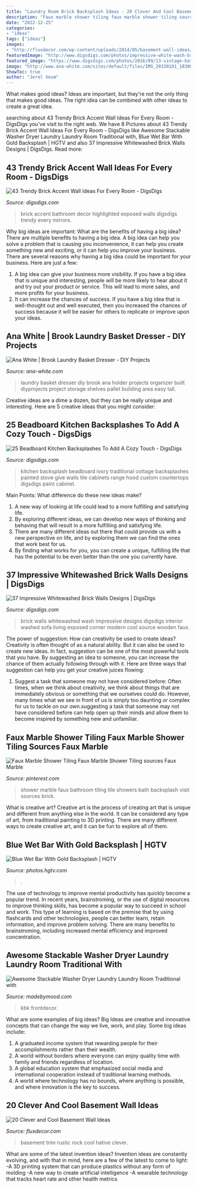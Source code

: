 ```yaml
---
title: "Laundry Room Brick Backsplash Ideas - 20 Clever And Cool Basement Wall Ideas"
description: "Faux marble shower tiling faux marble shower tiling sources faux marble"
date: "2022-12-25"
categories:
- "ideas"
tags: ["ideas"]
images:
- "http://fluxdecor.com/wp-content/uploads/2014/05/basement-wall-ideas/3-white-trim-rustic-rock.jpg"
featuredImage: "http://www.digsdigs.com/photos/impressive-white-wash-brick-walls-designs-26.jpg"
featured_image: "https://www.digsdigs.com/photos/2016/09/13-vintage-bathroom-decor-is-highlighted-with-a-brick-wall.jpg"
image: "http://www.ana-white.com/sites/default/files/IMG_20150101_183004.jpg"
ShowToc: true
author: "Jerel Veum"
---
```



What makes good ideas?
Ideas are important, but they're not the only thing that makes good ideas. The right idea can be combined with other ideas to create a great idea.

	

		
searching about 43 Trendy Brick Accent Wall Ideas For Every Room - DigsDigs you've visit to the right web. We have 8 Pictures about 43 Trendy Brick Accent Wall Ideas For Every Room - DigsDigs like Awesome Stackable Washer Dryer Laundry Laundry Room Traditional with, Blue Wet Bar With Gold Backsplash | HGTV and also 37 Impressive Whitewashed Brick Walls Designs | DigsDigs. Read more:
		
    
## 43 Trendy Brick Accent Wall Ideas For Every Room - DigsDigs

<img loading=lazy src="https://www.digsdigs.com/photos/2016/09/13-vintage-bathroom-decor-is-highlighted-with-a-brick-wall.jpg" onerror="this.onerror=null;this.src='https://tse2.mm.bing.net/th?id=OIP.msys_7dA1YJdEK4l7Fc78gHaLH&amp;pid=15.1';" alt="43 Trendy Brick Accent Wall Ideas For Every Room - DigsDigs">

_Source: digsdigs.com_

>brick accent bathroom decor highlighted exposed walls digsdigs trendy every mirrors. 

	

Why big ideas are important: What are the benefits of having a big idea?
There are multiple benefits to having a big idea. A big idea can help you solve a problem that is causing you inconvenience, it can help you create something new and exciting, or it can help you improve your business. There are several reasons why having a big idea could be important for your business. Here are just a few: 
1) A big idea can give your business more visibility. If you have a big idea that is unique and interesting, people will be more likely to hear about it and try out your product or service. This will lead to more sales, and more profits for your business. 
2) It can increase the chances of success. If you have a big idea that is well-thought out and well executed, then you increased the chances of success because it will be easier for others to replicate or improve upon your ideas.

    
## Ana White | Brook Laundry Basket Dresser - DIY Projects

<img loading=lazy src="http://www.ana-white.com/sites/default/files/IMG_20150101_183004.jpg" onerror="this.onerror=null;this.src='https://tse4.mm.bing.net/th?id=OIP.3LFAgrC7ElWQTPIzhhtU4AHaMg&amp;pid=15.1';" alt="Ana White | Brook Laundry Basket Dresser - DIY Projects">

_Source: ana-white.com_

>laundry basket dresser diy brook ana holder projects organizer built diyprojects project storage shelves pallet building area easy tall. 

	

Creative ideas are a dime a dozen, but they can be really unique and interesting. Here are 5 creative ideas that you might consider: 

    
## 25 Beadboard Kitchen Backsplashes To Add A Cozy Touch - DigsDigs

<img loading=lazy src="http://www.digsdigs.com/photos/2016/11/03-traditional-ivory-kitchen-backsplash-will-give-your-kitchen-a-cottage-look.jpg" onerror="this.onerror=null;this.src='https://tse1.mm.bing.net/th?id=OIP.URRV-O8i0_lNRaKqEpWoCgHaLJ&amp;pid=15.1';" alt="25 Beadboard Kitchen Backsplashes To Add A Cozy Touch - DigsDigs">

_Source: digsdigs.com_

>kitchen backsplash beadboard ivory traditional cottage backsplashes painted stove give walls tile cabinets range hood custom countertops digsdigs paint cabinet. 

	

Main Points: What difference do these new ideas make?
1. A new way of looking at life could lead to a more fulfilling and satisfying life.
2. By exploring different ideas, we can develop new ways of thinking and behaving that will result in a more fulfilling and satisfying life.
3. There are many different ideas out there that could provide us with a new perspective on life, and by exploring them we can find the ones that work best for us.
4. By finding what works for you, you can create a unique, fulfilling life that has the potential to be even better than the one you currently have.

    
## 37 Impressive Whitewashed Brick Walls Designs | DigsDigs

<img loading=lazy src="http://www.digsdigs.com/photos/impressive-white-wash-brick-walls-designs-26.jpg" onerror="this.onerror=null;this.src='https://tse2.mm.bing.net/th?id=OIP.b4Co1JV9EmHti8KyHUmfpgHaJ2&amp;pid=15.1';" alt="37 Impressive Whitewashed Brick Walls Designs | DigsDigs">

_Source: digsdigs.com_

>brick walls whitewashed wash impressive designs digsdigs interior washed sofa living exposed corner modern cool source wooden faux. 

	

The power of suggestion: How can creativity be used to create ideas?
Creativity is often thought of as a natural ability. But it can also be used to create new ideas. In fact, suggestion can be one of the most powerful tools that you have. By suggesting an idea to someone, you can increase the chance of them actually following through with it. Here are three ways that suggestion can help you get your creative juices flowing: 
1. Suggest a task that someone may not have considered before: Often times, when we think about creativity, we think about things that are immediately obvious or something that we ourselves could do. However, many times what we see in front of us is simply too daunting or complex for us to tackle on our own.suggesting a task that someone may not have considered before can help open up their minds and allow them to become inspired by something new and unfamiliar. 

    
## Faux Marble Shower Tiling Faux Marble Shower Tiling Sources Faux Marble

<img loading=lazy src="https://i.pinimg.com/736x/80/27/d1/8027d14820ce04f008289f2542760670.jpg" onerror="this.onerror=null;this.src='https://tse3.mm.bing.net/th?id=OIP.IdRVIMbjBr0TNPpYQEqTPAHaKG&amp;pid=15.1';" alt="Faux Marble Shower Tiling Faux Marble Shower Tiling sources Faux Marble">

_Source: pinterest.com_

>shower marble faux bathroom tiling tile showers bath backsplash visit sources brick. 

	

What is creative art?
Creative art is the process of creating art that is unique and different from anything else in the world. It can be considered any type of art, from traditional painting to 3D printing. There are many different ways to create creative art, and it can be fun to explore all of them.

    
## Blue Wet Bar With Gold Backsplash | HGTV

<img loading=lazy src="https://hgtvhome.sndimg.com/content/dam/images/hgtv/fullset/2019/5/6/0/HUHH2019-Kitchens_Nashville-TN_8.jpg.rend.hgtvcom.966.1449.suffix/1557157182395.jpeg" onerror="this.onerror=null;this.src='https://tse3.mm.bing.net/th?id=OIP.AFhSM_LVh17lkkXNIL-9YwHaLH&amp;pid=15.1';" alt="Blue Wet Bar With Gold Backsplash | HGTV">

_Source: photos.hgtv.com_

>. 

	

The use of technology to improve mental productivity has quickly become a popular trend. In recent years, brainstroming, or the use of digital resources to improve thinking skills, has become a popular way to succeed in school and work. This type of learning is based on the premise that by using flashcards and other technologies, people can better learn, retain information, and improve problem solving. There are many benefits to brainstroming, including increased mental efficiency and improved concentration.

    
## Awesome Stackable Washer Dryer Laundry Laundry Room Traditional With

<img loading=lazy src="https://madebymood.com/wp-content/uploads/2020/01/Awesome-Stackable-Washer-Dryer-Laundry-Laundry-Room-Traditional-With-Storage-Baskets-And-Orange.jpg" onerror="this.onerror=null;this.src='https://tse1.mm.bing.net/th?id=OIP.jbh3oAkFAEP9Czt-C79quwHaLJ&amp;pid=15.1';" alt="Awesome Stackable Washer Dryer Laundry Laundry Room Traditional with">

_Source: madebymood.com_

>kbk frontdecor. 

	

What are some examples of big ideas?
Big Ideas are creative and innovative concepts that can change the way we live, work, and play. Some big ideas include: 
1. A graduated income system that rewarding people for their accomplishments rather than their wealth.
2. A world without borders where everyone can enjoy quality time with family and friends regardless of location.
3. A global education system that emphasized social media and international cooperation instead of traditional learning methods.
4. A world where technology has no bounds, where anything is possible, and where innovation is the key to success.

    
## 20 Clever And Cool Basement Wall Ideas

<img loading=lazy src="http://fluxdecor.com/wp-content/uploads/2014/05/basement-wall-ideas/3-white-trim-rustic-rock.jpg" onerror="this.onerror=null;this.src='https://tse3.mm.bing.net/th?id=OIP.mgPytRNMrwiPv3FiVeEXSAHaFj&amp;pid=15.1';" alt="20 Clever and Cool Basement Wall Ideas">

_Source: fluxdecor.com_

>basement trim rustic rock cool hative clever. 

	

What are some of the latest invention ideas?
Invention ideas are constantly evolving, and with that in mind, here are a few of the latest to come to light: 
-A 3D printing system that can produce plastics without any form of molding 
-A new way to create artificial intelligence 
-A wearable technology that tracks heart rate and other health metrics

